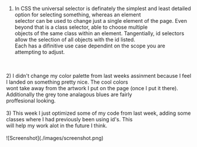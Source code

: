 1) In CSS the universal selector is definately the simplest and least detailed option for selecting something, whereas an element <br/>
selector can be used to change just a single element of the page. Even beyond that is a class selector, able to choose multiple <br/> objects of the same class within an element. Tangentially, id selectors allow the selection of all objects with the id listed.<br/>
Each has a difinitive use case dependint on the scope you are attempting to adjust.
<br/>
<br/>
2) I didn't change my color palette from last weeks assinment because I feel I landed on something pretty nice. The cool colors<br/>
wont take away from the artwork I put on the page (once I put it there). Additionally the grey tone analagous blues are fairly <br/>
proffesional looking.
<br/>
<br/>
3) This week I just optimized some of my code from last week, adding some classes where I had previously been using id's. This <br/>
will help my work alot in the future I think.
<br/>
<br/>
![Screenshot](./images/screenshot.png)
